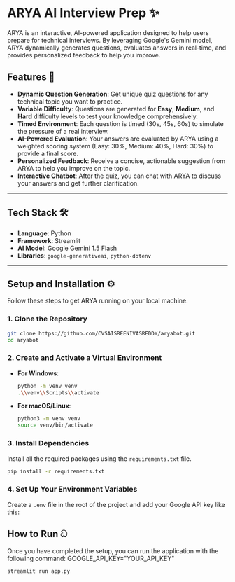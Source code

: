 # ARYA AI Interview Prep ✨

ARYA is an interactive, AI-powered application designed to help users prepare for technical interviews. By leveraging Google's Gemini model, ARYA dynamically generates questions, evaluates answers in real-time, and provides personalized feedback to help you improve.


## Features 🚀

* **Dynamic Question Generation**: Get unique quiz questions for any technical topic you want to practice.
* **Variable Difficulty**: Questions are generated for **Easy**, **Medium**, and **Hard** difficulty levels to test your knowledge comprehensively.
* **Timed Environment**: Each question is timed (30s, 45s, 60s) to simulate the pressure of a real interview.
* **AI-Powered Evaluation**: Your answers are evaluated by ARYA using a weighted scoring system (Easy: 30%, Medium: 40%, Hard: 30%) to provide a final score.
* **Personalized Feedback**: Receive a concise, actionable suggestion from ARYA to help you improve on the topic.
* **Interactive Chatbot**: After the quiz, you can chat with ARYA to discuss your answers and get further clarification.

---

## Tech Stack 🛠️

* **Language**: Python
* **Framework**: Streamlit
* **AI Model**: Google Gemini 1.5 Flash
* **Libraries**: `google-generativeai`, `python-dotenv`

---

## Setup and Installation ⚙️

Follow these steps to get ARYA running on your local machine.

### 1. Clone the Repository

```bash
git clone https://github.com/CVSAISREENIVASREDDY/aryabot.git
cd aryabot 
```
### 2. Create and Activate a Virtual Environment

* **For Windows**:

    ```bash
    python -m venv venv
    .\\venv\\Scripts\\activate
    ```

* **For macOS/Linux**:

    ```bash
    python3 -m venv venv
    source venv/bin/activate
    ```

### 3. Install Dependencies

Install all the required packages using the `requirements.txt` file.

```bash
pip install -r requirements.txt
```

### 4. Set Up Your Environment Variables

Create a `.env` file in the root of the project and add your Google API key like this:


## How to Run ධ
Once you have completed the setup, you can run the application with the following command:
GOOGLE_API_KEY="YOUR_API_KEY"

```bash
streamlit run app.py
```